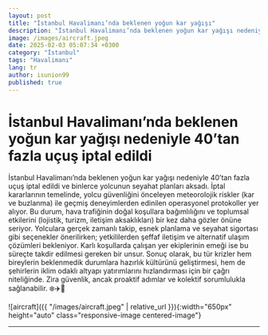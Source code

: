 ```yaml
---
layout: post
title: "İstanbul Havalimanı’nda beklenen yoğun kar yağışı"
description: "İstanbul Havalimanı’nda beklenen yoğun kar yağışı nedeniyle 40’tan fazla uçuş iptal edildi ve binlerce yolcunun seyahat planları aksadı."
image: /images/aircraft.jpeg
date: 2025-02-03 05:07:34 +0300
category: "İstanbul" 
tags: "Havalimanı" 
lang: tr
author: isunion99
published: true
---
```


# **İstanbul Havalimanı’nda beklenen yoğun kar yağışı nedeniyle 40’tan fazla uçuş iptal edildi**
  
İstanbul Havalimanı’nda beklenen yoğun kar yağışı nedeniyle 40’tan fazla uçuş iptal edildi ve binlerce yolcunun seyahat planları aksadı. İptal kararlarının temelinde, yolcu güvenliğini önceleyen meteorolojik riskler (kar ve buzlanma) ile geçmiş deneyimlerden edinilen operasyonel protokoller yer alıyor. Bu durum, hava trafiğinin doğal koşullara bağımlılığını ve toplumsal etkilerini (lojistik, turizm, iletişim aksaklıkları) bir kez daha gözler önüne seriyor. Yolculara gerçek zamanlı takip, esnek planlama ve seyahat sigortası gibi seçenekler önerilirken; yetkililerden şeffaf iletişim ve alternatif ulaşım çözümleri bekleniyor. Karlı koşullarda çalışan yer ekiplerinin emeği ise bu süreçte takdir edilmesi gereken bir unsur. Sonuç olarak, bu tür krizler hem bireylerin beklenmedik durumlara hazırlık kültürünü geliştirmesi, hem de şehirlerin iklim odaklı altyapı yatırımlarını hızlandırması için bir çağrı niteliğinde. Zira güvenlik, ancak proaktif adımlar ve kolektif sorumlulukla sağlanabilir. ❄️✈️🔧


![aircraft]({{ "/images/aircraft.jpeg" | relative_url }}){:width="650px" height="auto" class="responsive-image centered-image"}


---